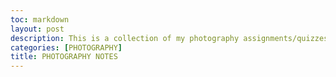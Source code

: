 ```yaml
---
toc: markdown                                                               
layout: post
description: This is a collection of my photography assignments/quizzes 
categories: [PHOTOGRAPHY]
title: PHOTOGRAPHY NOTES  
---
```

>   


>
